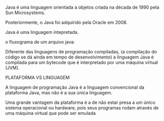 

Java é uma linguagem orientada a objetos criada na década de 1990 pela Sun Microsystems.

Posteriormente, o Java foi adquirido pela Oracle em 2008.

Java é uma linguagem intepretada.

o fluxograma de um arquivo java:

Diferente das linguagens de programação compiladas, (a compilação do código se dá 
ainda em tempo de desenvolvimento) a linguagem Java é compilada para um bytecode que é interpretado
por uma máquina virtual (JVM).

PLATAFORMA VS LINGUAGEM

A linguagem de programação Java é a linguagem convencional da plataforma Java, mas não
é a sua única linguagem.

Uma grande vantagem da plataforma é a de não estar presa a um único sistema operacional
ou hardware, pois seus programas rodam através de uma máquina virtual que pode ser emulada


